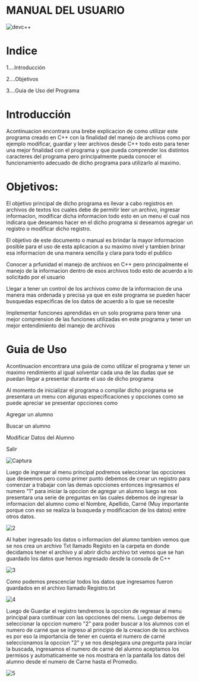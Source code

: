 # MANUAL DEL USUARIO

![devc++](https://user-images.githubusercontent.com/91577396/137566346-f25fd948-cc0d-45a7-917a-c890f9f40c0f.png)


# Indice


1....Introducción

2....Objetivos

3....Guia de Uso del Programa

# Introducción

Acontinuacion encontrara una brebe explicacion de como utilizar este programa creado en C++ con la finalidad del manejo de archivos como por ejemplo modificar, guardar y leer archivos desde C++ todo esto para tener una mejor finalidad con el programa y que pueda comprender los distintos caracteres del programa pero principalmente pueda conocer el funcionamiento adecuado de dicho programa para utilizarlo al maximo.


# Objetivos:

El objetivo principal de dicho programa es llevar a cabo registros en archivos de textos los cuales debe de permitir leer un archivo, ingresar informacion, modificar dicha informacion todo esto en un menu el cual nos indicara que deseamos hacer en el dicho programa si deseamos agregar un registro o modificar dicho registro.

El objetivo de este documento o manual es brindar la mayor informacion posible para el uso de esta aplicacion a su maximo nivel y tambien brinar esa informacion de una manera sencilla y clara para todo el publico

Conocer a prfunidad el manejo de archivos en C++ pero principalmente el manejo de la informacion dentro de esos archivos todo esto de acuerdo a lo solicitado por el usuario

Llegar a tener un control de los archivos como de la informacion de una manera mas ordenada y precisa ya que en este programa se pueden hacer busquedas especificas de los datos de acuerdo a lo que se necesite

Implementar funciones aprendidas en un solo programa para tener una mejor comprension de las funciones utilizadas en este programa y tener un mejor entendimiento del manejo de archivos


# Guia de Uso

Acontinuacion encontrara una guia de como utilizar el programa y tener un maximo rendimiento al igual solventar cada una de las dudas que se puedan llegar a presentar durante el uso de dicho programa 

Al momento de inicializar el programa o compilar dicho programa se presentara un menu con algunas especificaciones y opcciones como se puede apreciar se presentar opcciones como

Agregar un alumno

Buscar un alumno

Modificar Datos del Alumno

Salir 

![Captura](https://user-images.githubusercontent.com/91577396/137566861-f74097e2-f937-4153-9549-1ac8d8e64a31.PNG)

Luego de ingresar al menu principal podremos seleccionar las opcciones que deseemos pero como primer punto debemos de crear un registro para comenzar a trabajar con las demas opcciones entonces ingresamos el numero "1" para iniciar la opccion de agregar un alumno luego se nos presentara una serie de preguntas en las cuales debemos de ingresar la informacion del alumno como el Nombre, Apellido, Carné (Muy importante porque con eso se realiza la busqueda y modificacion de los datos) entre otros datos.

![2](https://user-images.githubusercontent.com/91577396/137567387-c6a5c8ba-1c1d-4c51-9085-e0e62e8367a2.PNG)

Al haber ingresado los datos o informacion del alumno tambien vemos que se nos crea un archivo Txt llamado Registo en la carpeta en donde decidamos tener el archivo y al abrir dicho archivo txt vemos que se han guardado los datos que hemos ingresado desde la consola de C++ 

![3](https://user-images.githubusercontent.com/91577396/137567487-58b8f9cd-aeb2-4127-a6fb-06e2a8572570.PNG)

Como podemos prescenciar todos los datos que ingresamos fueron guardados en el archivo llamado Registro.txt 

![4](https://user-images.githubusercontent.com/91577396/137567611-41587b12-011f-457f-9269-f3f0c36b5892.PNG)

Luego de Guardar el registro tendremos la opccion de regresar al menu principal para continuar con las opcciones del menu. Luego debemos de seleccionar la opccion numero "2" para poder buscar a los alumnos con el numero de carné que se ingreso al principio de la creacion de los archivos es por eso la importancia de tener en cuenta el numero de carné seleccionamos la opccion "2" y se nos desplegara una pregunta para inciar la buscada, ingresamos el numero de carné del alumno aceptamos los permisos y automaticamente se nos mostrara en la pantalla los datos del alumno desde el numero de Carne hasta el Promedio.

![5](https://user-images.githubusercontent.com/91577396/137567917-083edab4-75a2-4394-8010-0ba63b891dd5.PNG)


